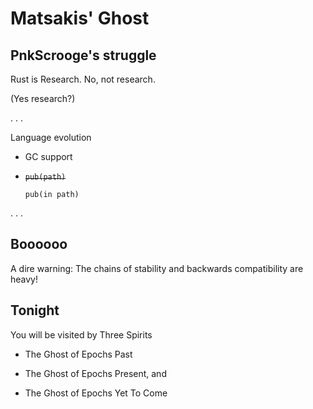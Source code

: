 # Matsakis' Ghost


## PnkScrooge's struggle

Rust is Research. No, not research.

<div class="fragment"><p>(Yes research?)</p></div>

. . .

Language evolution

 * GC support

 * ~~`pub(path)`~~ <div class="fragment">`pub(in path)`</div>

. . .

## Boooooo

A dire warning: The chains of stability and backwards compatibility are heavy!

## Tonight

You will be visited by Three Spirits

 * The Ghost of Epochs Past

 * The Ghost of Epochs Present, and

 * The Ghost of Epochs Yet To Come

